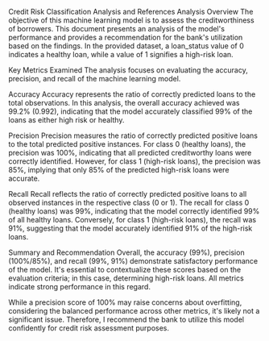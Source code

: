 Credit Risk Classification Analysis and References
Analysis Overview
The objective of this machine learning model is to assess the creditworthiness of borrowers. This document presents an analysis of the model's performance and provides a recommendation for the bank's utilization based on the findings. In the provided dataset, a loan_status value of 0 indicates a healthy loan, while a value of 1 signifies a high-risk loan.

Key Metrics Examined
The analysis focuses on evaluating the accuracy, precision, and recall of the machine learning model.

Accuracy
Accuracy represents the ratio of correctly predicted loans to the total observations. In this analysis, the overall accuracy achieved was 99.2% (0.992), indicating that the model accurately classified 99% of the loans as either high risk or healthy.

Precision
Precision measures the ratio of correctly predicted positive loans to the total predicted positive instances. For class 0 (healthy loans), the precision was 100%, indicating that all predicted creditworthy loans were correctly identified. However, for class 1 (high-risk loans), the precision was 85%, implying that only 85% of the predicted high-risk loans were accurate.

Recall
Recall reflects the ratio of correctly predicted positive loans to all observed instances in the respective class (0 or 1). The recall for class 0 (healthy loans) was 99%, indicating that the model correctly identified 99% of all healthy loans. Conversely, for class 1 (high-risk loans), the recall was 91%, suggesting that the model accurately identified 91% of the high-risk loans.

Summary and Recommendation
Overall, the accuracy (99%), precision (100%/85%), and recall (99%, 91%) demonstrate satisfactory performance of the model. It's essential to contextualize these scores based on the evaluation criteria; in this case, determining high-risk loans. All metrics indicate strong performance in this regard.

While a precision score of 100% may raise concerns about overfitting, considering the balanced performance across other metrics, it's likely not a significant issue. Therefore, I recommend the bank to utilize this model confidently for credit risk assessment purposes.
